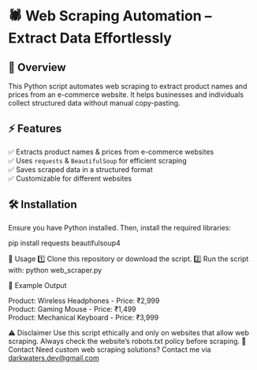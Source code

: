 # 🕷️ Web Scraping Automation – Extract Data Effortlessly  

## 📌 Overview  
This Python script automates web scraping to extract product names and prices from an e-commerce website. It helps businesses and individuals collect structured data without manual copy-pasting.  

## ⚡ Features  
✅ Extracts product names & prices from e-commerce websites  
✅ Uses `requests` & `BeautifulSoup` for efficient scraping  
✅ Saves scraped data in a structured format  
✅ Customizable for different websites  

## 🛠️ Installation  
Ensure you have Python installed. Then, install the required libraries:  


pip install requests beautifulsoup4


🚀 Usage
1️⃣ Clone this repository or download the script.
2️⃣ Run the script with:
python web_scraper.py


📌 Example Output

Product: Wireless Headphones - Price: ₹2,999  
Product: Gaming Mouse - Price: ₹1,499  
Product: Mechanical Keyboard - Price: ₹3,999  


⚠️ Disclaimer
Use this script ethically and only on websites that allow web scraping.
Always check the website’s robots.txt policy before scraping.
📩 Contact
Need custom web scraping solutions? Contact me via darkwaters.dev@gmail.com


